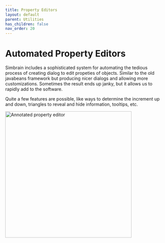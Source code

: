 ```yaml
---
title: Property Editors
layout: default
parent: Utilities
has_children: false
nav_order: 20
---
```


# Automated Property Editors

Simbrain includes a sophisticated system for automating the tedious process of creating dialog to edit propeties of objects. Similar to the old javabeans framework but producing nicer dialogs and allowing more customizations. Sometimes the result ends up janky, but it allows us to rapidly add to the software.  

Quite a few features are possible, like ways to determine the increment up and down, triangles to reveal and hide information, tooltips, etc.

<img src="/assets/images/propertyEditor.png" alt="Annotated property editor" style="width:400px;"/>
